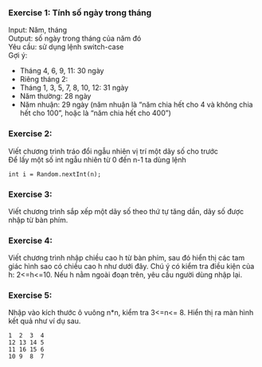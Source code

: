 ### Exercise 1: Tính số ngày trong tháng
Input: Năm, tháng  
Output: số ngày trong tháng của năm đó  
Yêu cầu: sử dụng lệnh switch-case  
Gợi ý:
- Tháng 4, 6, 9, 11: 30 ngày  
- Riêng tháng 2:  
- Tháng 1, 3, 5, 7, 8, 10, 12: 31 ngày  
- Năm thường: 28 ngày  
- Năm nhuận: 29 ngày (năm nhuận là “năm chia hết cho 4 và không chia hết cho 100”, hoặc là “năm chia hết cho 400”)
### Exercise 2: 
Viết chương trình tráo đổi ngẫu nhiên vị trí một dãy số cho trước  
Để lấy một số int ngẫu nhiên từ 0 đến n-1 ta dùng lệnh  
    
    int i = Random.nextInt(n);
### Exercise 3:
Viết chương trình sắp xếp một dãy số theo thứ tự tăng dần, dãy số được nhập từ bàn phím.
### Exercise 4:
Viết chương trình nhập chiều cao h từ bàn phím, sau đó hiển thị các tam giác hình sao có chiều cao h như dưới đây. Chú ý có kiểm tra điều kiện của h: 2<=h<=10. Nếu h nằm ngoài đoạn trên, yêu cầu người dùng nhập lại.
### Exercise 5:
Nhập vào kích thước ô vuông n*n, kiểm tra  3<=n<= 8. Hiển thị ra màn hình kết quả như ví dụ sau.

    1  2  3  4  
    12 13 14 5  
    11 16 15 6  
    10 9  8  7  
